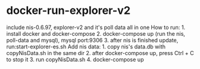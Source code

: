 # docker-run-explorer-v2
include nis-0.6.97, explorer-v2 and it's poll data all in one
How to run:
    1. install docker and docker-compose
    2. docker-compose up (run the nis, poll-data and mysql), mysql port:9306
    3. after nis is finished update, run:start-explorer-es.sh
Add nis data:
    1. copy nis's data.db with copyNisData.sh in the same dir
    2. after docker-compose up, press Ctrl + C to stop it
    3. run copyNisData.sh
    4. docker-compose up
